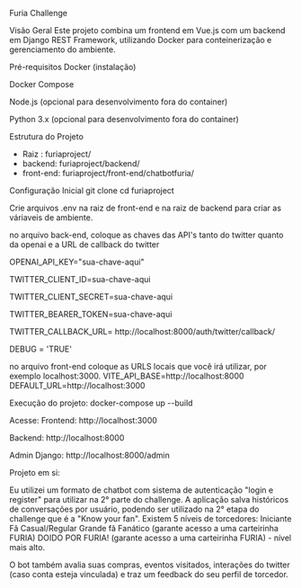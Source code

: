 Furia Challenge

Visão Geral
Este projeto combina um frontend em Vue.js com um backend em Django REST Framework, utilizando Docker para conteinerização e gerenciamento do ambiente.

Pré-requisitos
Docker (instalação)

Docker Compose

Node.js (opcional para desenvolvimento fora do container)

Python 3.x (opcional para desenvolvimento fora do container)

Estrutura do Projeto

- Raiz : furiaproject/
- backend: furiaproject/backend/
- front-end: furiaproject/front-end/chatbotfuria/

Configuração Inicial
git clone 
cd furiaproject

Crie arquivos .env na raiz de front-end e na raiz de backend para criar as váriaveis de ambiente.


no arquivo back-end, coloque as chaves das API's tanto do twitter quanto da openai e a URL de callback do twitter

OPENAI_API_KEY="sua-chave-aqui"

TWITTER_CLIENT_ID=sua-chave-aqui

TWITTER_CLIENT_SECRET=sua-chave-aqui

TWITTER_BEARER_TOKEN=sua-chave-aqui

TWITTER_CALLBACK_URL= http://localhost:8000/auth/twitter/callback/

DEBUG = 'TRUE'

no arquivo front-end coloque as URLS locais que você irá utilizar, por exemplo localhost:3000.
VITE_API_BASE=http://localhost:8000
DEFAULT_URL=http://localhost:3000

Execução do projeto:
docker-compose up --build

Acesse:
Frontend: http://localhost:3000

Backend: http://localhost:8000

Admin Django: http://localhost:8000/admin

Projeto em si:

Eu utilizei um formato de chatbot com sistema de autenticação "login e register" para utilizar na 2° parte do challenge.
A aplicação salva históricos de conversações por usuário, podendo ser utilizado na 2° etapa do challenge que é a "Know your fan".
Existem 5 níveis de torcedores:
Iniciante
Fã Casual/Regular
Grande fã
Fanático (garante acesso a uma carteirinha FURIA)
DOIDO POR FURIA! (garante acesso a uma carteirinha FURIA) - nível mais alto.

O bot também avalia suas compras, eventos visitados, interações do twitter (caso conta esteja vinculada) e traz um feedback do seu perfil de torcedor.

 


